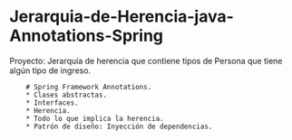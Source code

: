 # Jerarquia-de-Herencia-java-Annotations-Spring

 Proyecto: Jerarquía de herencia que contiene tipos de Persona que tiene algún tipo de ingreso.

        # Spring Framework Annotations.
        * Clases abstractas.
        * Interfaces.
        * Herencia.
        * Todo lo que implica la herencia.
        * Patrón de diseño: Inyección de dependencias. 
